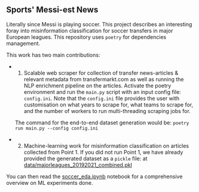 ## Sports' Messi-est News
Literally since Messi is playing soccer. This project describes an interesting foray into misinformation classification for soccer transfers in major European leagues. This repository uses `poetry` for dependencies management.

This work has two main contributions:
* 1. Scalable web scraper for collection of transfer news-articles & relevant metadata from transfermarkt.com as well as running the NLP enrichment pipeline on the articles. Activate the poetry environment and run the `main.py` script with an input config file: `config.ini`. Note that the `config.ini` file provides the user with customisation on what years to scrape for, what teams to scrape for, and 
the number of workers to run multi-threading scraping jobs for.

  The command for the end-to-end dataset generation would be: `poetry run main.py --config config.ini`

* 2. Machine-learning work for misinformation classification on articles collected from Point 1.
If you did not run Point 1, we have already provided the generated dataset as a `pickle` file: at [data/majorleagues_20192021_combined.pkl](https://github.com/kenghweeng/sports-messiest-news/blob/main/data/majorleagues_20192021_combined.pkl)

You can then read the [soccer_eda.ipynb](https://github.com/kenghweeng/sports-messiest-news/blob/main/soccer_eda.ipynb)
 notebook for a comprehensive overview on ML experiments done.

